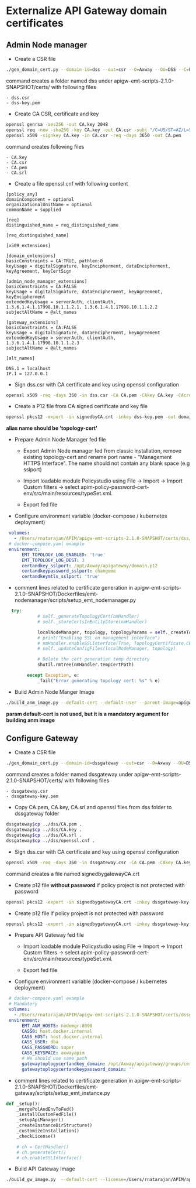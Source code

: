 # Externalize API Gateway domain certificates

## Admin Node manager

- Create a CSR file
```bash
./gen_domain_cert.py --domain-id=dss --out=csr --O=Axway --OU=DSS --C=US --ST=AZ --L=Scottsdale --pass-file=rootcerts/pass.txt
```
command creates a folder named dss under apigw-emt-scripts-2.1.0-SNAPSHOT/certs/ with following files

    - dss.csr
    - dss-key.pem

- Create CA CSR, certificate and key
```bash
openssl genrsa -aes256 -out CA.key 2048
openssl req -new -sha256 -key CA.key -out CA.csr -subj "/C=US/ST=AZ/L=Scottsdale/O=AXWAY/CN=CACERTIFICATE"
openssl x509 -signkey CA.key -in CA.csr -req -days 3650 -out CA.pem
```
command creates following files

    - CA.key
    - CA.csr
    - CA.pem
    - CA.srl

- Create a file openssl.cnf with following content

```text
[policy_any]
domainComponent = optional
organizationalUnitName = optional
commonName = supplied

[req]
distinguished_name = req_distinguished_name

[req_distinguished_name]

[x509_extensions]

[domain_extensions]
basicConstraints = CA:TRUE, pathlen:0
keyUsage = digitalSignature, keyEncipherment, dataEncipherment, keyAgreement, keyCertSign

[admin_node_manager_extensions]
basicConstraints = CA:FALSE
keyUsage = digitalSignature, dataEncipherment, keyAgreement, keyEncipherment
extendedKeyUsage = serverAuth, clientAuth, 1.3.6.1.4.1.17998.10.1.1.2.1, 1.3.6.1.4.1.17998.10.1.1.2.2
subjectAltName = @alt_names

[gateway_extensions]
basicConstraints = CA:FALSE
keyUsage = digitalSignature, dataEncipherment, keyAgreement
extendedKeyUsage = serverAuth, clientAuth, 1.3.6.1.4.1.17998.10.1.1.2.3
subjectAltName = @alt_names

[alt_names]

DNS.1 = localhost
IP.1 = 127.0.0.1

```

- Sign dss.csr with CA certificate and key using openssl configuration 

```bash
openssl x509 -req -days 360 -in dss.csr -CA CA.pem -CAkey CA.key -CAcreateserial -out signedbyCA.crt -sha256 -extensions admin_node_manager_extensions -extfile openssl.cnf
```

- Create a P12 file from CA signed certificate and key file

```bash
openssl pkcs12 -export -in signedbyCA.crt -inkey dss-key.pem -out domain.p12 -chain -CAfile CA.pem -name 'topology-cert'
```
**alias name should be 'topology-cert'**

- Prepare Admin Node Manager fed file

    - Export Admin Node manager fed from classic installation, remove existing topology-cert and rename port name - "Management HTTPS Interface". The name should not contain any blank space (e.g sslport)

    - Import loadable module
  Policystudio using File -> Import -> Import Custom filters -> select apim-policy-password-cert-env/src/main/resources/typeSet.xml.
      
    - Export fed file
    
- Configure environment variable (docker-compose / kubernetes deployment)

```yaml
 volumes:
   - /Users/rnatarajan/APIM/apigw-emt-scripts-2.1.0-SNAPSHOT/certs/dss/p12:/opt/Axway/apigateway/groups/certs/
 # docker-compose.yaml example
 environment:
      EMT_TOPOLOGY_LOG_ENABLED: 'true'
      EMT_TOPOLOGY_LOG_DEST: 3
      certandkey_sslport: /opt/Axway/apigateway/domain.p12
      certandkeypassword_sslport: changeme
      certandkeymtls_sslport: 'true'
```
    
- comment lines related to certificate generation in apigw-emt-scripts-2.1.0-SNAPSHOT/Dockerfiles/emt-nodemanager/scripts/setup_emt_nodemanager.py
```python
  try:
            # self._generateTopologyCert(nmHandler)
            # self._storeCertsInEntityStore(nmHandler)

            localNodeManager, topology, topologyParams = self._createTopologyJson()
            # print("Enabling SSL on management interface")
            # nmHandler.enableSSLInterface(True, TopologyCertificate.CERT_ALIAS, topologyParams)
            # self._updateConfigFiles(localNodeManager, topology)

            # Delete the cert generation temp directory
            shutil.rmtree(nmHandler.tempCertPath)

        except Exception, e:
            _fail("Error generating topology cert: %s" % e)
```
- Build Admin Node Manger Image

```bash
./build_anm_image.py --default-cert --default-user --parent-image=apigw-base --merge-dir=/Users/rnatarajan/APIM/apigw-emt-scripts-2.1.0-SNAPSHOT/apigateway --fed extanm.fed --out-image=admin-node-manager-ext-ca-env:latest
```
**param default-cert is not used, but it is a mandatory argument for building anm image**

## Configure Gateway

- Create a CSR file

```bash
./gen_domain_cert.py --domain-id=dssgateway --out=csr --O=Axway --OU=DSS --C=US --ST=AZ --L=Scottsdale --pass-file=rootcerts/pass.txt
```
command creates a folder named dssgateway under apigw-emt-scripts-2.1.0-SNAPSHOT/certs/ with following files

    - dssgateway.csr
    - dssgateway-key.pem
- Copy CA.pem, CA.key, CA.srl and openssl files from dss folder to dssgateway folder

```bash
dssgateway$cp ../dss/CA.pem .
dssgateway$cp ../dss/CA.key .
dssgateway$cp ../dss/CA.srl .
dssgateway$cp ../dss/openssl.cnf .
```
- Sign dss.csr with CA certificate and key using openssl configuration

```bash
openssl x509 -req -days 360 -in dssgateway.csr -CA CA.pem -CAkey CA.key -CAcreateserial -out signedbygatewayCA.crt -sha256 -extensions gateway_extensions -extfile openssl.cnf
```

command creates a file named signedbygatewayCA.crt

- Create p12 file **without password** if policy project is not protected with password

```bash
openssl pkcs12 -export -in signedbygatewayCA.crt -inkey dssgateway-key.pem -out topology.p12 -chain -CAfile CA.pem -name 'topology-cert' -passout pass:
```

- Create p12 file  if policy project is not protected with password

```bash
openssl pkcs12 -export -in signedbygatewayCA.crt -inkey dssgateway-key.pem -out topology.p12 -chain -CAfile CA.pem -name 'topology-cert' -passout pass:changeme
```

- Prepare API Gateway fed file

    - Import loadable module
      Policystudio using File -> Import -> Import Custom filters -> select apim-policy-password-cert-env/src/main/resources/typeSet.xml.

    - Export fed file

- Configure environment variable (docker-compose / kubernetes deployment)

```yaml
 # docker-compose.yaml example
 # Mandatory 
 volumes:
   - /Users/rnatarajan/APIM/apigw-emt-scripts-2.1.0-SNAPSHOT/certs/dssgateway/p12:/opt/Axway/apigateway/groups/certs/
 environment:
      EMT_ANM_HOSTS: nodemgr:8090
      CASS0: host.docker.internal
      CASS_HOST: host.docker.internal
      CASS_USER: dba
      CASS_PASSWORD: super
      CASS_KEYSPACE: axwayapim
      # We should use same path
      gatewaytoplogycertandkey_domain: /opt/Axway/apigateway/groups/certs/topology.p12
      gatewaytoplogycertandkeypassword_domain: ''
```

- comment lines related to certificate generation in apigw-emt-scripts-2.1.0-SNAPSHOT/Dockerfiles/emt-gateway/scripts/setup_emt_instance.py

```python
def _setup():
    _mergePolAndEnvToFed()
    _installCustomFedFile()
    _setupApiManager()
    _createInstanceDirStructure()
    _customizeInstallation()
    _checkLicense()

    # ch = CertHandler()
    # ch.generateCert()
    # ch.enableSSLInterface()
```

- Build API Gateway Image
```bash
./build_gw_image.py  --default-cert --license=/Users/rnatarajan/APIM/apigw-emt-scripts-2.1.0-SNAPSHOT/licenses/apim.lic --parent-image=apigw-base --merge-dir=/Users/rnatarajan/APIM/apigw-emt-scripts-2.1.0-SNAPSHOT/apigateway --fed=container_env.fed --out-image=apim-cert-ca-env:latest
```
